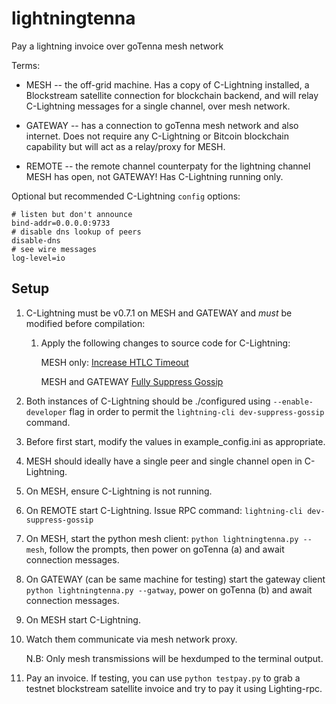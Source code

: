 # lightningtenna

Pay a lightning invoice over goTenna mesh network

Terms:

* MESH -- the off-grid machine. Has a copy of C-Lightning installed, a Blockstream satellite connection for blockchain backend, and will relay C-Lightning messages for a single channel, over mesh network.

* GATEWAY -- has a connection to goTenna mesh network and also internet. Does not require any C-Lightning or Bitcoin blockchain capability but will act as a relay/proxy for MESH.

* REMOTE -- the remote channel counterpaty for the lightning channel MESH has open, not GATEWAY! Has C-Lightning running only.

Optional but recommended C-Lightning `config` options:

```
# listen but don't announce
bind-addr=0.0.0.0:9733
# disable dns lookup of peers
disable-dns
# see wire messages
log-level=io
```


## Setup

1) C-Lightning must be v0.7.1 on MESH and GATEWAY and *must* be modified before compilation:
    
    1) Apply the following changes to source code for C-Lightning: 
    
        MESH only: [Increase HTLC Timeout](https://github.com/willcl-ark/lightning/commit/75c53de45c3df44a56841048bac98422f4b0a15c) 
        
        MESH and GATEWAY [Fully Suppress Gossip](https://github.com/willcl-ark/lightning/commit/14c12eca4c172ca0b8d787a0405b7346b88b70ae)
    

1) Both instances of C-Lightning should be ./configured using `--enable-developer` flag in order to permit the `lightning-cli dev-suppress-gossip` command.

1) Before first start, modify the values in example_config.ini as appropriate.

1) MESH should ideally have a single peer and single channel open in C-Lightning.

1) On MESH, ensure C-Lightning is not running.

1) On REMOTE start C-Lightning. Issue RPC command: `lightning-cli dev-suppress-gossip`

1) On MESH, start the python mesh client: `python lightningtenna.py --mesh`, follow the prompts, then power on goTenna (a) and await connection messages.

1) On GATEWAY (can be same machine for testing) start the gateway client `python lightningtenna.py --gatway`, power on goTenna (b) and await connection messages.

1) On MESH start C-Lightning.

1) Watch them communicate via mesh network proxy.

    N.B: Only mesh transmissions will be hexdumped to the terminal output. 

1) Pay an invoice. If testing, you can use `python testpay.py` to grab a testnet blockstream satellite invoice and try to pay it using Lighting-rpc.